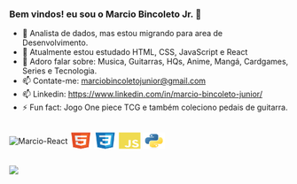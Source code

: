 ### Bem vindos! eu sou o Marcio Bincoleto Jr. 👋

- 🔭 Analista de dados, mas estou migrando para area de Desenvolvimento.
- 🌱 Atualmente estou estudado HTML, CSS, JavaScript e React
- 💬 Adoro falar sobre: Musica, Guitarras, HQs, Anime, Mangá, Cardgames, Series e Tecnologia. 
- 📫 Contate-me: marciobincoletojunior@gmail.com
- 📫 Linkedin: https://www.linkedin.com/in/marcio-bincoleto-junior/
- ⚡ Fun fact: Jogo One piece TCG e também coleciono pedais de guitarra.

<div style="display: inline_block"><br>
  <img align="center" alt="Marcio-React" height="30" width="40" src="https://www.google.com/url?sa=i&url=https%3A%2F%2Flogospng.org%2Flogo-react%2F&psig=AOvVaw1-Y1ZUWpWUCA0HUqSwo6_j&ust=1742595193722000&source=images&cd=vfe&opi=89978449&ved=0CBIQjRxqFwoTCMCGorjWmYwDFQAAAAAdAAAAABAE">
  <img align="center" alt="Marcio-HTML" height="30" width="40" src="https://raw.githubusercontent.com/devicons/devicon/master/icons/html5/html5-original.svg">
  <img align="center" alt="Marcio-CSS" height="30" width="40" src="https://raw.githubusercontent.com/devicons/devicon/master/icons/css3/css3-original.svg">
  <img align="center" alt="Marcio-Js" height="30" width="40" src="https://raw.githubusercontent.com/devicons/devicon/master/icons/javascript/javascript-plain.svg">
  <img align="center" alt="Marcio-Python" height="30" width="40" src="https://raw.githubusercontent.com/devicons/devicon/master/icons/python/python-original.svg">
</div>

  ##

<div>  
  <a href="https://www.linkedin.com/in/marcio-bincoleto-junior/" target="_blank"><img src="https://img.shields.io/badge/-LinkedIn-%230077B5?style=for-the-badge&logo=linkedin&logoColor=white" target="_blank"></a> 
</div>

